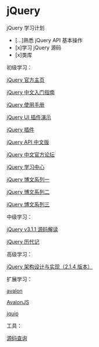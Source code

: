 # jQuery

jQuery 学习计划

- [...]熟悉 jQuery API 基本操作
- [x]学习 jQuery 源码
- [x]类库

初级学习：

[jQuery 官方主页](http://jquery.com)

[jQuery 中文入门指南](http://www.k99k.com/jQuery_getting_started.html)

[jQuery 使用手册](http://www.cnblogs.com/skylaugh/archive/2006/12/18/595563.html)

[jQuery UI 插件演示](http://interface.eyecon.ro/demos)

[jQuery 插件](http://docs.jquery.com/Plugins)

[jQuery API 中文版](http://jquery.org.cn/api/cn/index.xml)

[jQuery 中文官方论坛](http://bbs.jquery.org.cn/)

[jQuery 学习中心](https://learn.jquery.com/about-jquery/)

[jQuery 博文系列一](https://www.cnblogs.com/justany/tag/jQuery/)

[jQuery 博文系列二](https://www.cnblogs.com/hxling/tag/jquery/)

[jQuery 博文系列三](http://kimi.it/183.html)

中级学习：

[jQuery v3.1.1 源码解读](https://github.com/songjinzhong/JQuerySource)

[jQuery 历代记](https://adamed.iteye.com/blog/1426963)

高级学习：

[jQuery 架构设计与实现（2.1.4 版本）](https://github.com/JsAaron/jQuery)

扩展学习：

[avalon](https://github.com/RubyLouvre/avalon)

[AvalonJS](http://avalonjs.coding.me/home.html)

[jquip](https://github.com/mythz/jquip)

工具：

[源码查询](https://j11y.io/jquery/)

